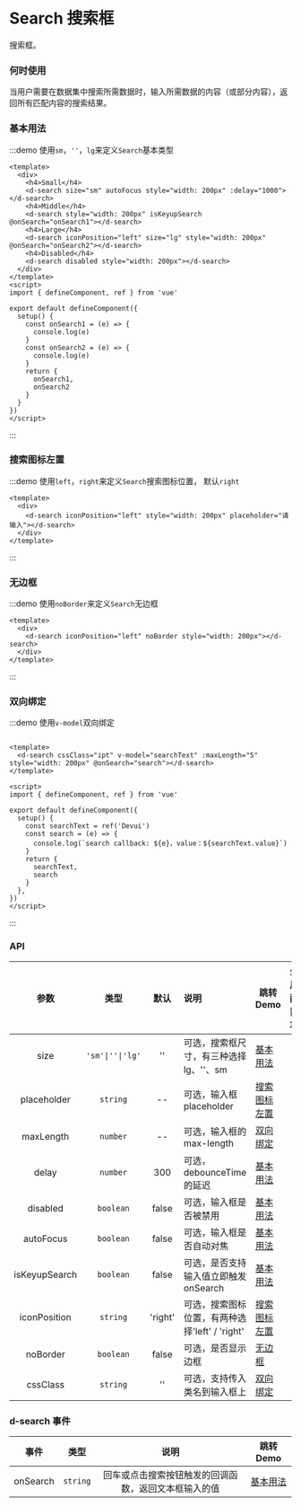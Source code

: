 # Search 搜索框

搜索框。

### 何时使用

当用户需要在数据集中搜索所需数据时，输入所需数据的内容（或部分内容），返回所有匹配内容的搜索结果。

### 基本用法

:::demo 使用`sm`，`''`，`lg`来定义`Search`基本类型

```vue
<template>
  <div>
    <h4>Small</h4>
    <d-search size="sm" autoFocus style="width: 200px" :delay="1000"></d-search>
    <h4>Middle</h4>
    <d-search style="width: 200px" isKeyupSearch @onSearch="onSearch1"></d-search>
    <h4>Large</h4>
    <d-search iconPosition="left" size="lg" style="width: 200px" @onSearch="onSearch2"></d-search>
    <h4>Disabled</h4>
    <d-search disabled style="width: 200px"></d-search>
  </div>
</template>
<script>
import { defineComponent, ref } from 'vue'

export default defineComponent({
  setup() {
    const onSearch1 = (e) => {
      console.log(e)
    }
    const onSearch2 = (e) => {
      console.log(e)
    }
    return {
      onSearch1,
      onSearch2
    }
  }
})
</script>
```
:::

### 搜索图标左置

:::demo 使用`left`，`right`来定义`Search`搜索图标位置， 默认`right`

```vue
<template>
  <div>
    <d-search iconPosition="left" style="width: 200px" placeholder="请输入"></d-search>
  </div>
</template>
```
:::

### 无边框

:::demo 使用`noBorder`来定义`Search`无边框

```vue
<template>
  <div>
    <d-search iconPosition="left" noBorder style="width: 200px"></d-search>
  </div>
</template>
```
:::

### 双向绑定

:::demo 使用`v-model`双向绑定

```vue

<template>
  <d-search cssClass="ipt" v-model="searchText" :maxLength="5" style="width: 200px" @onSearch="search"></d-search>
</template>

<script>
import { defineComponent, ref } from 'vue'

export default defineComponent({
  setup() {
    const searchText = ref('Devui')
    const search = (e) => {
      console.log(`search callback: ${e}，value：${searchText.value}`)
    }
    return {
      searchText,
      search
    }
  },
})
</script>
```

:::

### API

|    参数     |   类型   |   默认    | 说明                     | 跳转 Demo                         | 全局配置项 |
| :---------: | :------: | :-------: | :----------------------- | --------------------------------- | --------- |
|    size     | `'sm'\|''\|'lg'` |    ''     | 可选，搜索框尺寸，有三种选择 lg、''、sm  | [基本用法](#基本用法)             ||
|    placeholder     | `string` |  --   | 可选，输入框 placeholder     | [搜索图标左置](#搜索图标左置)             ||
|    maxLength     | `number` |  --   | 可选，输入框的 max-length    |  [双向绑定](#双向绑定)  ||
|    delay     | `number` |  300   | 可选，debounceTime 的延迟    |  [基本用法](#基本用法)  ||
|    disabled    | `boolean` | false | 可选，输入框是否被禁用    | [基本用法](#基本用法)             ||
|    autoFocus    | `boolean` | false | 可选，输入框是否自动对焦 | [基本用法](#基本用法)             ||
| isKeyupSearch | `boolean` |  false   | 可选，是否支持输入值立即触发 onSearch | [基本用法](#基本用法) ||
| iconPosition | `string` |  'right'   | 可选，搜索图标位置，有两种选择'left' / 'right' | [搜索图标左置](#搜索图标左置) ||
| noBorder | `boolean` |  false  | 可选，是否显示边框 | [无边框](#无边框) ||
| cssClass | `string` |  ''  | 可选，支持传入类名到输入框上 | [双向绑定](#双向绑定) ||

### d-search 事件

|    事件     |   类型  | 说明                     | 跳转 Demo |
| :---------: | :------: | :--------------------: | :---------: |
| onSearch |	`string` |	回车或点击搜索按钮触发的回调函数，返回文本框输入的值 |	[基本用法](#基本用法) |

<style>
  h4 {
    font-weight: 700;
    color: #575d6c;
    font-size: 12px;
    margin: 15px 0;
  }
</style>